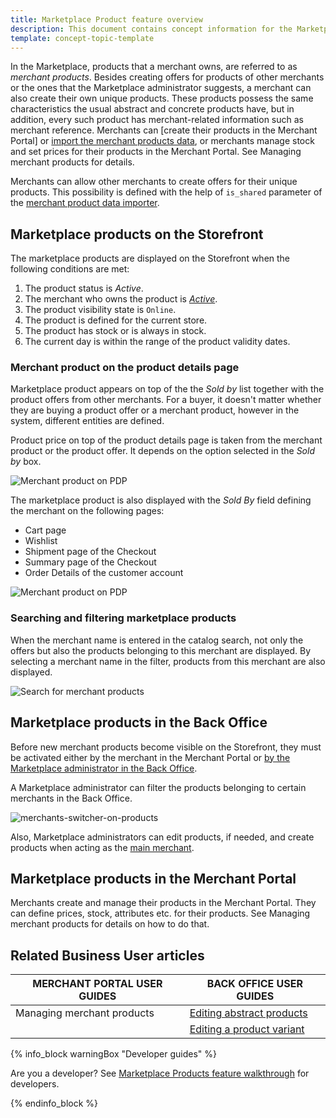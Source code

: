 ```yaml
---
title: Marketplace Product feature overview
description: This document contains concept information for the Marketplace Products feature.
template: concept-topic-template
---
```


In the Marketplace, products that a merchant owns, are referred to as *merchant products*. Besides creating offers for products of other merchants or the ones that the Marketplace administrator suggests, a merchant can also create their own unique products. These products possess the same characteristics the usual abstract and concrete products have, but in addition, every such product has merchant-related information such as merchant reference. Merchants can [create their products in the Merchant Portal]<!---LINK--> or [import the merchant products data](/docs/marketplace/dev/data-import/{{page.version}}/file-details-merchant-product.csv.html), or merchants manage stock and set prices for their products in the Merchant Portal. See Managing merchant products <!---LINK--> for details.

Merchants can allow other merchants to create offers for their unique products. This possibility is defined with the help of `is_shared` parameter of the [merchant product data importer](/docs/marketplace/dev/data-import/{{page.version}}/file-details-merchant-product.csv.html).

## Marketplace products on the Storefront

The marketplace products are displayed on the Storefront when the following conditions are met:

1. The product status is *Active*.
2. The merchant who owns the product is [*Active*](/docs/marketplace/user/back-office-user-guides/{{page.version}}/marketplace/merchants/managing-merchants.html#activating-and-deactivating-merchants).
3. The product visibility state is `Online`.
4. The product is defined for the current store.
5. The product has stock or is always in stock.
6. The current day is within the range of the product validity dates.

### Merchant product on the product details page

Marketplace product appears on top of the the *Sold by* list together with the product offers from other merchants. For a buyer, it doesn't matter whether they are buying a product offer or a merchant product, however in the system, different entities are defined.

Product price on top of the product details page is taken from the merchant product or the product offer. It depends on the option selected in the *Sold by* box.

![Merchant product on PDP](https://spryker.s3.eu-central-1.amazonaws.com/docs/Marketplace/user+guides/Features/Marketplace+product/merchant-product-on-pdp.png)

The marketplace product is also displayed with the *Sold By* field defining the merchant on the following pages:

- Cart page
- Wishlist
- Shipment page of the Checkout
- Summary page of the Checkout
- Order Details of the customer account

![Merchant product on PDP](https://spryker.s3.eu-central-1.amazonaws.com/docs/Marketplace/user+guides/Features/Marketplace+product/add-merchant-product-to-wl-and-from-wh-to-cart.gif)


### Searching and filtering marketplace products
When the merchant name is entered in the catalog search, not only the offers but also the products belonging to this merchant are displayed. By selecting a merchant name in the filter, products from this merchant are also displayed.

![Search for merchant products](https://spryker.s3.eu-central-1.amazonaws.com/docs/Marketplace/user+guides/Features/Marketplace+product/search-for-products-by-name-and-sku.gif)


## Marketplace products in the Back Office
Before new merchant products become visible on the Storefront, they must be activated either by the merchant <!---LINK--> in the Merchant Portal or [by the Marketplace administrator in the Back Office](/docs/marketplace/user/back-office-user-guides/{{page.version}}/catalog/products/managing-products/managing-products.html#activating-a-product).

A Marketplace administrator can filter the products belonging to certain merchants in the Back Office.

![merchants-switcher-on-products](https://spryker.s3.eu-central-1.amazonaws.com/docs/Marketplace/user+guides/Features/Marketplace+product/filter-merchant-productsby-merchant-back-office.gif)

Also, Marketplace administrators can edit products, if needed, and create products when acting as the [main merchant](/docs/marketplace/user/features/{{page.version}}/marketplace-merchant-feature-overview/main-merchant-concept.html).


## Marketplace products in the Merchant Portal
Merchants create and manage their products <!---LINK--> in the Merchant Portal. They can define prices, stock, attributes etc. for their products. See Managing merchant products <!---LINK--> for details on how to do that.

## Related Business User articles

| MERCHANT PORTAL USER GUIDES  | BACK OFFICE USER GUIDES |
| -------------------- | ----------------------- |
| Managing merchant products <!---LINK--> | [Editing abstract products](/docs/marketplace/user/back-office-user-guides/{{page.version}}/catalog/products/abstract-products/editing-abstract-products.html) |
| | [Editing a product variant](/docs/marketplace/user/back-office-user-guides/{{page.version}}/catalog/products/abstract-products/editing-abstract-products.html#editing-product-variants-of-an-abstract-product) |

{% info_block warningBox "Developer guides" %}

Are you a developer? See [Marketplace Products feature walkthrough](/docs/marketplace/dev/feature-walkthroughs/{{page.version}}/marketplace-product-feature-walkthrough.html) for developers.

{% endinfo_block %}

